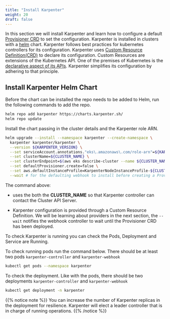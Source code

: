 ```yaml
---
title: "Install Karpenter"
weight: 20
draft: false
---
```


In this section we will install Karpenter and learn how to configure a default [Provisioner CRD](https://karpenter.sh/docs/provisioner-crd/) to set the configuration. Karpenter is installed in clusters with a [helm](https://helm.sh/) chart. Karpenter follows best practices for kubernetes controllers for its configuration. Karpenter uses [Custom Resource Definition(CRD)](https://kubernetes.io/docs/concepts/extend-kubernetes/api-extension/custom-resources/) to declare its configuration. Custom Resources are extensions of the Kubernetes API. One of the premises of Kubernetes is the [declarative aspect of its APIs](https://kubernetes.io/docs/concepts/overview/kubernetes-api/). Karpenter simplifies its configuration by adhering to that principle.

## Install Karpenter Helm Chart

Before the chart can be installed the repo needs to be added to Helm, run the following commands to add the repo.
```bash
helm repo add karpenter https://charts.karpenter.sh/
helm repo update
```

Install the chart passing in the cluster details and the Karpenter role ARN.

```bash
helm upgrade --install --namespace karpenter --create-namespace \
  karpenter karpenter/karpenter \
  --version ${KARPENTER_VERSION} \
  --set serviceAccount.annotations."eks\.amazonaws\.com/role-arn"=${KARPENTER_IAM_ROLE_ARN} \
  --set clusterName=${CLUSTER_NAME} \
  --set clusterEndpoint=$(aws eks describe-cluster --name ${CLUSTER_NAME} --query "cluster.endpoint" --output json) \
  --set defaultProvisioner.create=false \
  --set aws.defaultInstanceProfile=KarpenterNodeInstanceProfile-${CLUSTER_NAME} \
  --wait # for the defaulting webhook to install before creating a Provisioner
```

The command above:
* uses the both the **CLUSTER_NAME** so that Karpenter controller can contact the Cluster API Server.

* Karpenter configuration is provided through a Custom Resource Definition. We will be learning about providers in the next section, the `--wait` notifies the webhook controller to wait until the Provisioner CRD has been deployed.

To check Karpenter is running you can check the Pods, Deployment and Service are Running.

To check running pods run the command below. There should be at least two pods `karpenter-controller` and `karpenter-webhook`
```bash
kubectl get pods --namespace karpenter
```

To check the deployment. Like with the pods, there should be two deployments  `karpenter-controller` and `karpenter-webhook`
```bash
kubectl get deployment -n karpenter
```

{{% notice note %}}
You can increase the number of Karpenter replicas in the deployment for resilience. Karpenter will elect a leader controller that is in charge of running operations.
{{% /notice %}}


